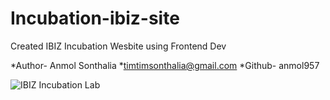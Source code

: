 # Incubation-ibiz-site
Created IBIZ Incubation Wesbite using Frontend Dev

*Author- Anmol Sonthalia
*timtimsonthalia@gmail.com
*Github- anmol957

![IBIZ Incubation Lab](https://user-images.githubusercontent.com/61040390/136693540-eafab11a-c4d1-4d36-ba91-4d579ac4dce2.jpeg)
